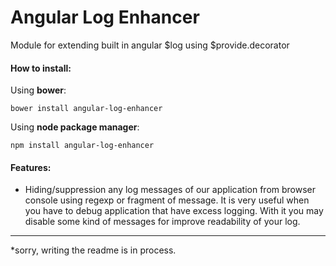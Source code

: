 # Angular Log Enhancer


Module for extending built in angular $log using $provide.decorator

#### How to install:

Using **bower**:
```
bower install angular-log-enhancer
```

Using **node package manager**:

```
npm install angular-log-enhancer
```

#### Features:

* Hiding/suppression any log messages of our application from browser console using regexp or fragment of message. 
It is very useful when you have to debug application that have excess logging. With it you may disable some kind of messages for improve readability of your log.
 
 ---
*sorry, writing the readme is in process.